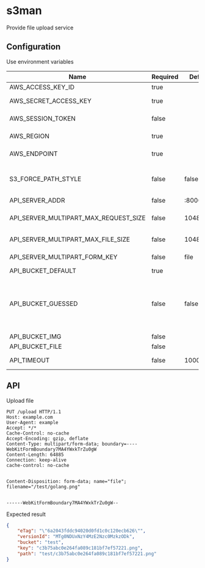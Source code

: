 # s3man

Provide file upload service

## Configuration

Use environment variables

Name | Required | Default | Remark
--- | --- | --- | ---
AWS_ACCESS_KEY_ID | true | | AWS access key
AWS_SECRET_ACCESS_KEY | true | | AWS secret access key
AWS_SESSION_TOKEN | false | | AWS session token
AWS_REGION | true | | [Regions and Endpoints](https://docs.aws.amazon.com/general/latest/gr/rande.html)
AWS_ENDPOINT | true | | [Regions and Endpoints](https://docs.aws.amazon.com/general/latest/gr/rande.html)
S3_FORCE_PATH_STYLE | false | false | Whether to force a request to use a path-style address
API_SERVER_ADDR | false | :8000 | Server address
API_SERVER_MULTIPART_MAX_REQUEST_SIZE | false | 10485760 | Maximum file upload request size (Byte)
API_SERVER_MULTIPART_MAX_FILE_SIZE | false | 10485760 | Maximum file size (Byte)
API_SERVER_MULTIPART_FORM_KEY | false | file | Form key of the file
API_BUCKET_DEFAULT | true | | Default bucket
API_BUCKET_GUESSED | false | false | Whether to guess the bucket, if set to true API_BUCKET_IMG and API_BUCKET_FILE are required
API_BUCKET_IMG | false | | Picture bucket
API_BUCKET_FILE | false | | File bucket
API_TIMEOUT | false | 10000 | File upload timeout (Byte)

## API

Upload file

```http
PUT /upload HTTP/1.1
Host: example.com
User-Agent: example
Accept: */*
Cache-Control: no-cache
Accept-Encoding: gzip, deflate
Content-Type: multipart/form-data; boundary=----WebKitFormBoundary7MA4YWxkTrZu0gW
Content-Length: 64885
Connection: keep-alive
cache-control: no-cache


Content-Disposition: form-data; name="file"; filename="/test/golang.png"


------WebKitFormBoundary7MA4YWxkTrZu0gW--
```

Expected result

```json
{
    "eTag": "\"6a2043fddc94020d0fd1c0c120ecb626\"",
    "versionId": "MTg0NDUxNzY4MzE2Nzc0MzkzODk",
    "bucket": "test",
    "key": "c3b75abc0e264fa089c181bf7ef57221.png",
    "path": "test/c3b75abc0e264fa089c181bf7ef57221.png"
}
```
